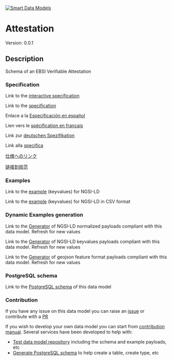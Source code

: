 [![Smart Data Models](https://smartdatamodels.org/wp-content/uploads/2022/01/SmartDataModels_logo.png "Logo")](https://smartdatamodels.org)
# Attestation
Version: 0.0.1

## Description 

Schema of an EBSI Verifiable Attestation
### Specification

Link to the [interactive specification](https://swagger.lab.fiware.org/?url=https://smart-data-models.github.io/dataModel.VerifiableCredentials/Attestation/swagger.yaml)

Link to the [specification](https://github.com/smart-data-models/dataModel.VerifiableCredentials/blob/master/Attestation/doc/spec.md)

Enlace a la [Especificación en español](https://github.com/smart-data-models/dataModel.VerifiableCredentials/blob/master/Attestation/doc/spec_ES.md)

Lien vers le [spécification en français](https://github.com/smart-data-models/dataModel.VerifiableCredentials/blob/master/Attestation/doc/spec_FR.md)

Link zur [deutschen Spezifikation](https://github.com/smart-data-models/dataModel.VerifiableCredentials/blob/master/Attestation/doc/spec_DE.md)

Link alla [specifica](https://github.com/smart-data-models/dataModel.VerifiableCredentials/blob/master/Attestation/doc/spec_IT.md)

[仕様へのリンク](https://github.com/smart-data-models/dataModel.VerifiableCredentials/blob/master/Attestation/doc/spec_JA.md)

[链接到规范](https://github.com/smart-data-models/dataModel.VerifiableCredentials/blob/master/Attestation/doc/spec_ZH.md)
### Examples

Link to the [example](https://smart-data-models.github.io/dataModel.VerifiableCredentials/Attestation/examples/example.jsonld) (keyvalues) for NGSI-LD

Link to the [example](https://smart-data-models.github.io/dataModel.VerifiableCredentials/Attestation/examples/example.jsonld.csv) (keyvalues) for NGSI-LD in CSV format
### Dynamic Examples generation

Link to the [Generator](https://smartdatamodels.org/extra/ngsi-ld_generator.php?schemaUrl=https://raw.githubusercontent.com/smart-data-models/dataModel.VerifiableCredentials/master/Attestation/schema.json&email=info@smartdatamodels.org) of NGSI-LD normalized payloads compliant with this data model. Refresh for new values

Link to the [Generator](https://smartdatamodels.org/extra/ngsi-ld_generator_keyvalues.php?schemaUrl=https://raw.githubusercontent.com/smart-data-models/dataModel.VerifiableCredentials/master/Attestation/schema.json&email=info@smartdatamodels.org) of NGSI-LD keyvalues payloads compliant with this data model. Refresh for new values

Link to the [Generator](https://smartdatamodels.org/extra/geojson_features_generator.php?schemaUrl=https://raw.githubusercontent.com/smart-data-models/dataModel.VerifiableCredentials/master/Attestation/schema.json&email=info@smartdatamodels.org) of geojson feature format payloads compliant with this data model. Refresh for new values
### PostgreSQL schema

Link to the [PostgreSQL schema](https://smart-data-models.github.io/dataModel.VerifiableCredentials/Attestation/schema.sql) of this data model
### Contribution

 If you have any issue on this data model you can raise an [issue](https://github.com/smart-data-models/dataModel.VerifiableCredentials/issues)  or contribute with a [PR](https://github.com/smart-data-models/dataModel.VerifiableCredentials/pulls)

 If you wish to develop your own data model you can start from [contribution manual](https://bit.ly/contribution_manual). Several services have been developed to help with: 
 - [Test data model repository](https://smartdatamodels.org/index.php/data-models-contribution-api/) including the schema and example payloads, etc
 - [Generate PostgreSQL schema](https://smartdatamodels.org/index.php/sql-service/) to help create a table, create type, etc